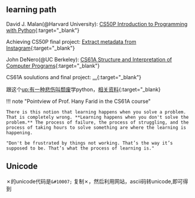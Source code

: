 ## learning path
David J. Malan(@Harvard University): [CS50P Introduction to Programming with Python](https://csdiy.wiki/%E7%BC%96%E7%A8%8B%E5%85%A5%E9%97%A8/Python/CS50P/){:target="_blank"}

Achieving CS50P final project: [Extract metadata from Instagram](https://github.com/Pengyu-Jin/CS50P-2022){:target="_blank"}

John DeNero(@UC Berkeley): [CS61A Structure and Interpretation of Computer Programs](https://csdiy.wiki/%E7%BC%96%E7%A8%8B%E5%85%A5%E9%97%A8/Python/CS61A/){:target="_blank"}

CS61A soulutions and final project: [...](){:target="_blank"}

跟这个[up:有一种悲伤叫颓废](https://space.bilibili.com/387821788?spm_id_from=333.999.0.0)学python，[相关资料](https://github.com/136108Haumea/my-manim/tree/master/book){:target="_blank}

!!! note "Pointview of Prof. Hany Farid in the CS61A course"

    There is this notion that learning happens when you solve a problem. That is completely wrong. **Learning happens when you don't solve the problem.** The process of failure, the process of struggling, and the process of taking hours to solve something are where the learning is happening.

    "Don't be frustrated by things not working. That’s the way it’s supposed to be. That’s what the process of learning is."

## Unicode

&#10007;的unicode代码是`&#10007;`
复制&#10007;，然后利用网站，ascii码转unicode,即可得到